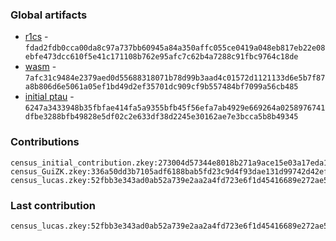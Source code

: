 ### Global artifacts
- [r1cs](./artifacts/circuit.r1cs) - `fdad2fdb0cca00da8c97a737bb60945a84a350affc055ce0419a048eb817eb22e08ebfe473dcc610f5e41c171108b762e95afc7c62b4a7288c91fbc9764c18de`
- [wasm](./artifacts/circuit.wasm) - `7afc31c9484e2379aed0d55688318071b78d99b3aad4c01572d1121133d6e5b7f87a8b806d6e5061a05ef1bd49d2ef35701dc909cf9b557484bf7099a56cb485`
- [initial ptau](./artifacts/initial.ptau) - `6247a3433948b35fbfae414fa5a9355bfb45f56efa7ab4929e669264a0258976741dfbe3288bfb49828e5df02c2e633df38d2245e30162ae7e3bcca5b8b49345`

### Contributions
```
census_initial_contribution.zkey:273004d57344e8018b271a9ace15e03a17eda10d3c7b51ffb0c6bc372cb2a59e26966cc3da213bef642836e89078f7d399ed3d1594f389610c930c2c31aed3eb
census_GuiZK.zkey:336a50dd3b7105adf6188bab5fd23c9d4f93dae131d99742d42efcd6999936f07eff2908aefce00340d85d67c42a0fe1e52e13546fe1c356a3256b9136c1c9a1
census_lucas.zkey:52fbb3e343ad0ab52a739e2aa2a4fd723e6f1d45416689e272ae5318c3f42f96188cb1036b3ef391dcd63e2e42594e79a16c0640e81d11a324ca5bb25a85cc05
```

### Last contribution
```
census_lucas.zkey:52fbb3e343ad0ab52a739e2aa2a4fd723e6f1d45416689e272ae5318c3f42f96188cb1036b3ef391dcd63e2e42594e79a16c0640e81d11a324ca5bb25a85cc05
```
